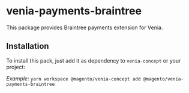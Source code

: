 # venia-payments-braintree

This package provides Braintree payments extension for Venia.


## Installation

To install this pack, just add it as dependency to `venia-concept` or your
project:

*Example:*
`yarn workspace @magento/venia-concept add @magento/venia-payments-braintree`
